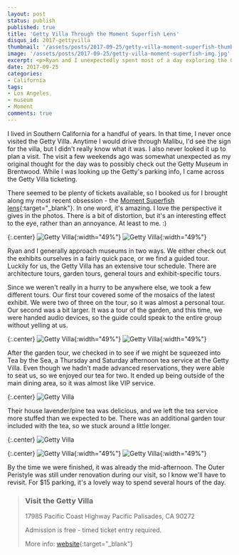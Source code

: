 ```yaml
---
layout: post
status: publish
published: true
title: 'Getty Villa Through the Moment Superfish Lens'
disqus_id: 2017-gettyvilla
thumbnail: '/assets/posts/2017-09-25/getty-villa-moment-superfish-thumb.jpg'
image: '/assets/posts/2017-09-25/getty-villa-moment-superfish-img.jpg'
excerpt: <p>Ryan and I unexpectedly spent most of a day exploring the Getty Villa on a recent weekend trip to LA. I took my Moment Superfish lens along for the ride.</p>
date: 2017-09-25
categories:
- California
tags:
- Los Angeles
- museum
- Moment
comments: true
---
```

I lived in Southern California for a handful of years. In that time, I never once visited the Getty Villa. Anytime I would drive through Malibu, I'd see the sign for the villa, but I didn't really know what it was. I also never looked it up to plan a visit. The visit a few weekends ago was somewhat unexpected as my original thought for the day was to possibly check out the Getty Museum in Brentwood. While I was looking up the Getty's parking info, I came across the Getty Villa ticketing. 

There seemed to be plenty of tickets available, so I booked us for I brought along my most recent obsession - the [Moment Superfish lens](https://www.shopmoment.com/shop/new-superfish-lens){:target="_blank"}. In one word, it's amazing. I love the perspective it gives in the photos. There is a bit of distortion, but it's an interesting effect to the eye, rather than an annoyance. At least to me. :)

{:.center}
![Getty Villa]({{site.url}}/assets/posts/2017-09-25/getty-villa-moment-superfish-01.jpg "Getty Villa - Inner Peristyle"){:width="49%"} ![Getty Villa]({{site.url}}/assets/posts/2017-09-25/getty-villa-moment-superfish-02.jpg "Getty Villa - Inner Peristyle"){:width="49%"}

Ryan and I generally approach museums in two ways. We either check out the exhibits ourselves in a fairly quick pace, or we find a guided tour. Luckily for us, the Getty Villa has an extensive tour schedule. There are architecture tours, garden tours, general tours and exhibit-specific tours. 

Since we weren't really in a hurry to be anywhere else, we took a few different tours. Our first tour covered some of the mosaics of the latest exhibit. We were two of three on the tour, so it was almost a personal tour. Our second was a bit larger. It was a tour of the garden, and this time, we were handed audio devices, so the guide could speak to the entire group without yelling at us.

{:.center}
![Getty Villa]({{site.url}}/assets/posts/2017-09-25/getty-villa-moment-superfish-03.jpg "Getty Villa - fountain in East Garden"){:width="49%"} ![Getty Villa]({{site.url}}/assets/posts/2017-09-25/getty-villa-moment-superfish-04.jpg "Getty Villa - fountain in East Garden"){:width="49%"}

After the garden tour, we checked in to see if we might be squeezed into Tea by the Sea, a Thursday and Saturday afternoon tea service at the Getty Villa. Even though we hadn't made advanced reservations, they were able to seat us, so we enjoyed our tea for two. It ended up being outside of the main dining area, so it was almost like VIP service. 

{:.center}
![Getty Villa]({{site.url}}/assets/posts/2017-09-25/getty-villa-moment-superfish-08.jpg "Getty Villa - Tea by the Sea")

Their house lavender/pine tea was delicious, and we left the tea service more stuffed than we expected to be. There was an additional garden tour included with the tea, so we stuck around a little longer.

{:.center}
![Getty Villa]({{site.url}}/assets/posts/2017-09-25/getty-villa-moment-superfish-05.jpg "Getty Villa - floor tiles")

{:.center}
![Getty Villa]({{site.url}}/assets/posts/2017-09-25/getty-villa-moment-superfish-06.jpg "Getty Villa - walkway ceiling"){:width="49%"} ![Getty Villa]({{site.url}}/assets/posts/2017-09-25/getty-villa-moment-superfish-07.jpg "Getty Villa - walkway ceiling"){:width="49%"}

By the time we were finished, it was already the mid-afternoon. The Outer Peristyle was still under renovation during our visit, so I know we'll have to revisit. For $15 parking, it's a lovely way to spend several hours of the day. 

>### Visit the Getty Villa
>
>17985 Pacific Coast Highway
>Pacific Palisades, CA 90272
>
>Admission is free - timed ticket entry required.
>
>More info: [website](http://www.getty.edu/visit/villa/plan/){:target="_blank"}

